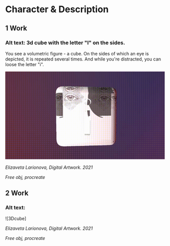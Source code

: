 # Character & Description

## 1 Work
### Alt text: 3d cube with the letter "I" on the sides.
You see a volumetric figure - a cube. On the sides of which an eye is depicted, it is repeated several times. And while you're distracted, you can loose the letter "i".

![3Dcube](https://github.com/ElizavetaLarionova/English-for-designers/blob/main/01-character-description/doc_2021-11-16_13-05-35.gif)

*Elizaveta Larionova, Digital Artwork. 2021*

*Free obj, procreate*

## 2 Work
### Alt text: 

![3Dcube]

*Elizaveta Larionova, Digital Artwork. 2021*

*Free obj, procreate*
